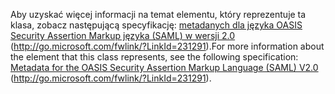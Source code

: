 <span data-ttu-id="84f46-101">Aby uzyskać więcej informacji na temat elementu, który reprezentuje ta klasa, zobacz następującą specyfikację: [metadanych dla języka OASIS Security Assertion Markup języka (SAML) w wersji 2.0](https://go.microsoft.com/fwlink/?LinkId=231291) (http://go.microsoft.com/fwlink/?LinkId=231291).</span><span class="sxs-lookup"><span data-stu-id="84f46-101">For more information about the element that this class represents, see the following specification: [Metadata for the OASIS Security Assertion Markup Language (SAML) V2.0](https://go.microsoft.com/fwlink/?LinkId=231291) (http://go.microsoft.com/fwlink/?LinkId=231291).</span></span>